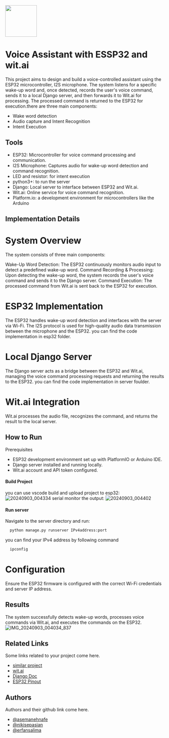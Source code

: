 
<img src="https://github.com/user-attachments/assets/ddb1306b-9592-427d-9dc0-a8d04ecd842b" width="100" height="100"/>

# Voice Assistant with ESSP32 and wit.ai

This project aims to design and build a voice-controlled assistant using the ESP32 microcontroller, I2S microphone. The system listens for a specific wake-up word and, once detected, records the user's voice command, sends it to a local Django server, and then forwards it to Wit.ai for processing. The processed command is returned to the ESP32 for execution.there are three main components:
- Wake word detection
- Audio capture and Intent Recognition
- Intent Execution


## Tools
- ESP32: Microcontroller for voice command processing and communication.
- I2S Microphone: Captures audio for wake-up word detection and command recognition.
- LED and resistor: for intent execution
- python3+: to run the server
- Django: Local server to interface between ESP32 and Wit.ai.
- Wit.ai: Online service for voice command recognition.
- Platform.io: a development environment for microcontrollers like the Arduino

## Implementation Details
# System Overview
The system consists of three main components:

Wake-Up Word Detection: The ESP32 continuously monitors audio input to detect a predefined wake-up word.
Command Recording & Processing: Upon detecting the wake-up word, the system records the user's voice command and sends it to the Django server.
Command Execution: The processed command from Wit.ai is sent back to the ESP32 for execution.

# ESP32 Implementation
The ESP32 handles wake-up word detection and interfaces with the server via Wi-Fi. The I2S protocol is used for high-quality audio data transmission between the microphone and the ESP32. you can find the code implementation in esp32 folder.

# Local Django Server
The Django server acts as a bridge between the ESP32 and Wit.ai, managing the voice command processing requests and returning the results to the ESP32. you can find the code implementation in server foulder.

# Wit.ai Integration
Wit.ai processes the audio file, recognizes the command, and returns the result to the local server.

## How to Run
Prerequisites
- ESP32 development environment set up with PlatformIO or Arduino IDE.
- Django server installed and running locally.
- Wit.ai account and API token configured.

#### Build Project
you can use vscode build and upload project to esp32:
![20240903_004334](https://github.com/user-attachments/assets/531cc988-5456-4979-8656-851b30bd35b7)
serial monitor the output:
![20240903_004402](https://github.com/user-attachments/assets/79fa5d42-a69a-44cb-9cfc-d62085bd94bc)

#### Run server
Navigate to the server directory and run:
```bash
  python manage.py runserver IPv4address:port
```
you can find your IPv4 address by following command
```bash
  ipconfig
```
# Configuration
Ensure the ESP32 firmware is configured with the correct Wi-Fi credentials and server IP address.


## Results
The system successfully detects wake-up words, processes voice commands via Wit.ai, and executes the commands on the ESP32.
![IMG_20240903_004034_837](https://github.com/user-attachments/assets/954f3aec-e405-4ac4-8fd0-63defa5a812c)


## Related Links
Some links related to your project come here.
- [similar project](https://github.com/atomic14/diy-alexa?tab=readme-ov-file)
- [wit.ai](https://wit.ai/)
- [Django Doc](https://docs.djangoproject.com/en/5.0/)
- [ESP32 Pinout](https://randomnerdtutorials.com/esp32-pinout-reference-gpios/)


## Authors
Authors and their github link come here.
- [@asemanehnafe](https://github.com/asemanehnafe)
- [@nikisepasian](https://github.com/NikiSP)
- [@erfansalima](https://github.com/erfansalima)


